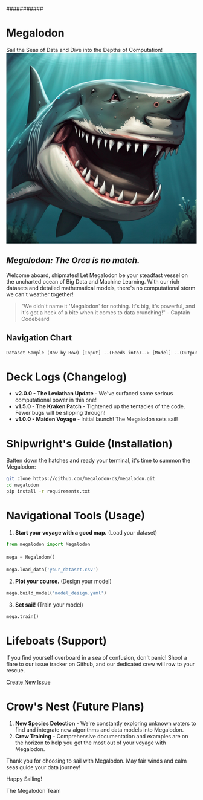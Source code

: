 ###########
# Megalodon
Sail the Seas of Data and Dive into the Depths of Computation!  
![Megalodon](megaladon.jpeg)

## _Megalodon: The Orca is no match._

Welcome aboard, shipmates! Let Megalodon be your steadfast vessel on the uncharted ocean of Big Data and Machine Learning. With our rich datasets and detailed mathematical models, there's no computational storm we can't weather together! 

> "We didn't name it 'Megalodon' for nothing. It's big, it's powerful, and it's got a heck of a bite when it comes to data crunching!" - Captain Codebeard

## Navigation Chart

```python
Dataset Sample (Row by Row) [Input] --(Feeds into)--> [Model] --(Outputs)--> Dataset Sample (Row by Row)
```

# Deck Logs (Changelog)

- **v2.0.0 - The Leviathan Update** - We've surfaced some serious computational power in this one!
- **v1.5.0 - The Kraken Patch** - Tightened up the tentacles of the code. Fewer bugs will be slipping through!
- **v1.0.0 - Maiden Voyage** - Initial launch! The Megalodon sets sail!

# Shipwright's Guide (Installation)

Batten down the hatches and ready your terminal, it's time to summon the Megalodon:

```bash
git clone https://github.com/megalodon-ds/megalodon.git
cd megalodon
pip install -r requirements.txt
```

# Navigational Tools (Usage)

1. **Start your voyage with a good map.** (Load your dataset)

```python
from megalodon import Megalodon

mega = Megalodon()

mega.load_data('your_dataset.csv')
```

2. **Plot your course.** (Design your model)

```python
mega.build_model('model_design.yaml')
```

3. **Set sail!** (Train your model)

```python
mega.train()
```

# Lifeboats (Support)

If you find yourself overboard in a sea of confusion, don't panic! Shoot a flare to our issue tracker on Github, and our dedicated crew will row to your rescue. 

[Create New Issue](https://github.com/megalodon-ds/megalodon/issues/new)

# Crow's Nest (Future Plans)

1. **New Species Detection** - We're constantly exploring unknown waters to find and integrate new algorithms and data models into Megalodon. 
2. **Crew Training** - Comprehensive documentation and examples are on the horizon to help you get the most out of your voyage with Megalodon.

Thank you for choosing to sail with Megalodon. May fair winds and calm seas guide your data journey!

Happy Sailing!

The Megalodon Team
